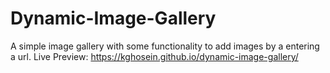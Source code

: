 # Dynamic-Image-Gallery
A simple image gallery with some functionality to add images by a entering a url.
Live Preview: https://kghosein.github.io/dynamic-image-gallery/

